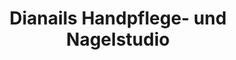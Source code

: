---
title: "Dianails Handpflege- und Nagelstudio"
url: /grosshartmannsdorf/dianails-handpflege-und-nagelstudio/
shop: Kosmetik
---